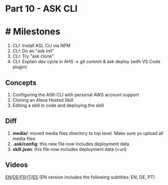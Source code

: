 # Part 10 - ASK CLI

#   # Milestones

1. *CLI*: Install ASL CLI via NPM
2. *CLI*: Do an "ask init"
3. *CLI*: Try "ask clone"
4. *CLI*: Explain dev cycle in AHS -> git commit & ask deploy (with VS Code plugin)

## Concepts

1. Configuring the ASK-CLI with personal AWS account support
2. Cloning an Alexa Hosted Skill
3. Editing a skill in code and deploying the skill

## Diff

1. **media/**: moved media files directory to top level. Make sure yo upload all media files
2. **.ask/config**: this new file now includes deployment data
3. **skill.json**: this file now includes deployment data (+uri)

## Videos

[EN](https://alexa.design/zerotohero10)/[DE](https://alexa.design/de_zerotohero10)/[FR](https://alexa.design/fr_zerotohero10)/[IT](https://alexa.design/it_zerotohero10)/[ES](../README_ES.md)
(EN version includes the following subtitles: EN, DE, PT)

